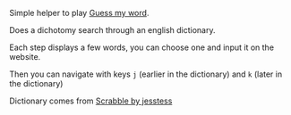Simple helper to play [Guess my word](https://hryanjones.com/guess-my-word/).

Does a dichotomy search through an english dictionary.  

Each step displays a few words, you can choose one and input it on the website.

Then you can navigate with keys `j` (earlier in the dictionary) and `k` (later in the dictionary)

Dictionary comes from [Scrabble by jesstess](https://github.com/jesstess/Scrabble/tree/master/scrabble)